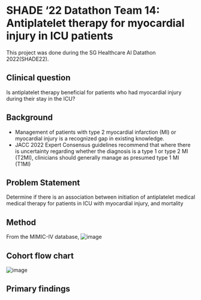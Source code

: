 # SHADE ‘22 Datathon Team 14: Antiplatelet therapy for myocardial injury in ICU patients
This project was done during the SG Healthcare AI Datathon 2022(SHADE22). 

## Clinical question
Is antiplatelet therapy beneficial for patients who had myocardial injury during their stay in the ICU?

## Background
- Management of patients with type 2 myocardial infarction (MI) or myocardial injury is a recognized gap in existing knowledge.
- JACC 2022 Expert Consensus guidelines recommend that where there is uncertainty regarding whether the diagnosis is a type 1 or type 2 MI (T2MI), clinicians should generally manage as presumed type 1 MI (T1MI)

## Problem Statement
Determine if there is an association between initiation of antiplatelet medical medical therapy for patients in ICU with myocardial injury, and mortality

## Method
From the MIMIC-IV database, 
![image](https://user-images.githubusercontent.com/119771144/206747410-c87e4d61-62e9-493b-8480-81884bf797da.png)

## Cohort flow chart 
![image](https://user-images.githubusercontent.com/119771144/206747560-0bdc7f8f-c6d3-42b3-a7a2-73aa5375b305.png)

## Primary findings
